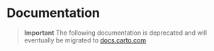 # Documentation

> **Important**
> The following documentation is deprecated and will eventually be migrated to [docs.carto.com](https://docs.carto.com/carto-self-hosted)